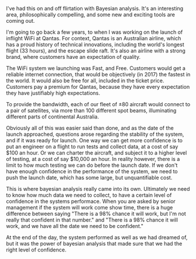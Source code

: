 I've had this on and off flirtation with Bayesian analysis. It's an interesting area, philosophically compelling, and some new and exciting tools are coming out.

I'm going to go back a few years, to when I was working on the launch of inflight WiFi at Qantas. For context, Qantas is an Australian airline, which has a proud history of technical innovations, including the world's longest flight (33 hours), and the escape slide raft. It's also an airline with a strong brand, where customers have an expectation of quality. 

The WiFi system we launching was Fast, and Free. Customers would get a reliable internet connection, that would be objectively (in 2017) the fastest in the world. It would also be free for all, included in the ticket price. Customers pay a premium for Qantas, because they have every expectation they have justifiably high expectations.

To provide the bandwidth, each of our fleet of ±80 aircraft would connect to a pair of satellites, via more than 100 different spot beams, illuminating different parts of continental Australia. 

Obviously all of this was easier said than done, and as the date of the launch approached, questions arose regarding the stability of the system, and if it was ready for launch. One way we can get more confidence is to put an engineer on a flight to run tests and collect data, at a cost of say $100 an hour. Or we can charter the aircraft, and subject it to a higher level of testing, at a cost of say $10,000 an hour. In reality however, there is a limit to how much testing we can do before the launch date. If we don't have enough confidence in the performance of the system, we need to push the launch date, which has some large, but unquantifiable cost. 

This is where bayesian analysis really came into its own. Ultimately we need to know how much data we need to collect, to have a certain level of confidence in the systems performace. When you are asked by senior management if the system will work come show time, there is a huge difference between saying "There is a 98% chance it will work, but I'm not really that confident in that number." and "There is a 98% chance it will work, and we have all the date we need to be confident."

At the end of the day, the system performed as well as we had dreamed of, but it was the power of bayesian analysis that made sure that we had the right level of confidence. 
